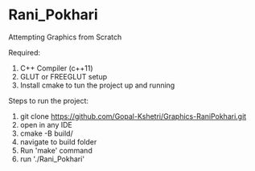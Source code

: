 # Rani_Pokhari
Attempting Graphics from Scratch

Required:
1) C++ Compiler (c++11)
2) GLUT or FREEGLUT setup
3) Install cmake to tun the project up and running

Steps to run the project:
1. git clone https://github.com/Gopal-Kshetri/Graphics-RaniPokhari.git
2. open in any IDE
3. cmake -B build/
4. navigate to build folder
5. Run 'make' command
5. run './Rani_Pokhari'

